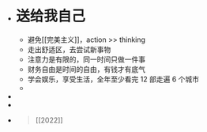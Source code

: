 - # 送给我自己
	- 避免[[完美主义]]，action >> thinking
	- 走出舒适区，去尝试新事物
	- 注意力是有限的，同一时间只做一件事
	- 财务自由是时间的自由，有钱才有底气
	- 学会娱乐，享受生活，全年至少看完 12 部走遍 6 个城市
	-
-
-
- > [[2022]]